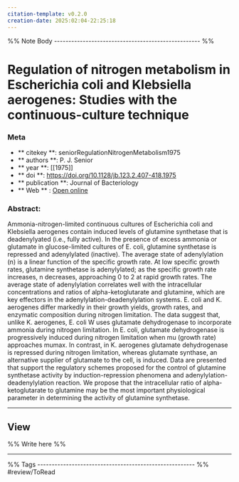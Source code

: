```yaml
---
citation-template: v0.2.0
creation-date: 2025:02:04-22:25:18
---
```


%% Note Body --------------------------------------------------- %%
# Regulation of nitrogen metabolism in Escherichia coli and Klebsiella aerogenes: Studies with the continuous-culture technique

### Meta
- ** citekey **: seniorRegulationNitrogenMetabolism1975
- ** authors **: P. J. Senior
- ** year **: [[1975]]
- ** doi **: https://doi.org/10.1128/jb.123.2.407-418.1975
- ** publication **: Journal of Bacteriology
- ** Web ** : [Open online]()


### Abstract:
Ammonia-nitrogen-limited continuous cultures of Escherichia coli and Klebsiella aerogenes contain induced levels of glutamine synthetase that is deadenylyated (i.e., fully active). In the presence of excess ammonia or glutamate in glucose-limited cultures of E. coli, glutamine synthetase is repressed and adenylylated (inactive). The average state of adenylylation (n) is a linear function of the specific growth rate. At low specific growth rates, glutamine synthetase is adenylylated; as the specific growth rate increases, n decreases, approaching 0 to 2 at rapid growth rates. The average state of adenylylation correlates well with the intracellular concentrations and ratios of alpha-ketoglutarate and glutamine, which are key effectors in the adenylylation-deadenylylation systems. E. coli and K. aerogenes differ markedly in their growth yields, growth rates, and enzymatic composition during nitrogen limitation. The data suggest that, unlike K. aerogenes, E. coli W uses glutamate dehydrogenase to incorporate ammonia during nitrogen limitation. In E. coli, glutamate dehydrogenase is progressively induced during nitrogen limitation when mu (growth rate) approaches mumax. In contrast, in K. aerogenes glutamate dehydrogenase is repressed during nitrogen limitation, whereas glutamate synthase, an alternative supplier of glutamate to the cell, is induced. Data are presented that support the regulatory schemes proposed for the control of glutamine synthetase activity by induction-repression phenomena and adenylylation-deadenylylation reaction. We propose that the intracellular ratio of alpha-ketoglutarate to glutamine may be the most important physiological parameter in determining the activity of glutamine synthetase.

___

## View

%% Write here %%





___
%% Tags  ------------------------------------------------------- %%
#review/ToRead